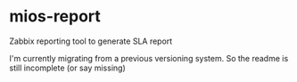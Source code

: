 # mios-report
Zabbix reporting tool to generate SLA report

I'm currently migrating from a previous versioning system. So the readme is still incomplete (or say missing)
